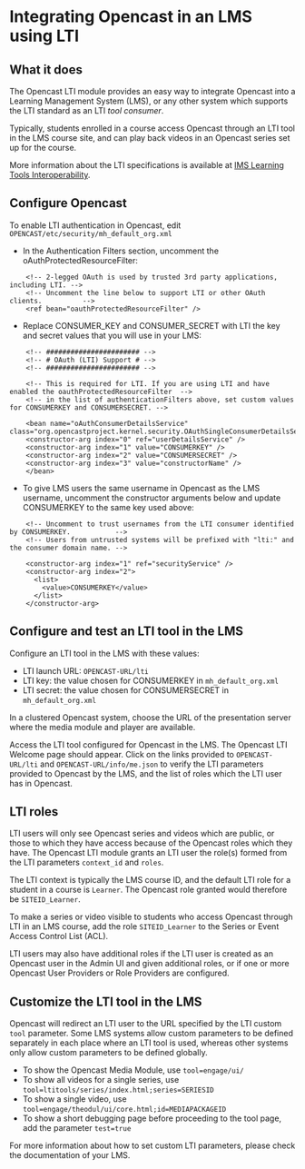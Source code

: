 Integrating Opencast in an LMS using LTI
========================================

What it does
------------

The Opencast LTI module provides an easy way to integrate Opencast into a Learning Management System (LMS),
or any other system which supports the LTI standard as an LTI _tool consumer_.

Typically, students enrolled in a course access Opencast through an LTI tool in the LMS course site,
and can play back videos in an Opencast series set up for the course.

More information about the LTI specifications is available at
[IMS Learning Tools Interoperability](http://www.imsglobal.org/activity/learning-tools-interoperability).

Configure Opencast
------------------------

To enable LTI authentication in Opencast, edit `OPENCAST/etc/security/mh_default_org.xml`

* In the Authentication Filters section, uncomment the oAuthProtectedResourceFilter:
````
    <!-- 2-legged OAuth is used by trusted 3rd party applications, including LTI. -->
    <!-- Uncomment the line below to support LTI or other OAuth clients.          -->
    <ref bean="oauthProtectedResourceFilter" />
````

* Replace CONSUMER_KEY and CONSUMER_SECRET with LTI the key and secret values that you will use in your LMS:
````
    <!-- ####################### -->
    <!-- # OAuth (LTI) Support # -->
    <!-- ####################### -->

    <!-- This is required for LTI. If you are using LTI and have enabled the oauthProtectedResourceFilter  -->
    <!-- in the list of authenticationFilters above, set custom values for CONSUMERKEY and CONSUMERSECRET. -->

    <bean name="oAuthConsumerDetailsService" class="org.opencastproject.kernel.security.OAuthSingleConsumerDetailsService">
    <constructor-arg index="0" ref="userDetailsService" />
    <constructor-arg index="1" value="CONSUMERKEY" />
    <constructor-arg index="2" value="CONSUMERSECRET" />
    <constructor-arg index="3" value="constructorName" />
    </bean>
````

* To give LMS users the same username in Opencast as the LMS username, uncomment the constructor arguments
below and update CONSUMERKEY to the same key used above:

````
    <!-- Uncomment to trust usernames from the LTI consumer identified by CONSUMERKEY.           -->
    <!-- Users from untrusted systems will be prefixed with "lti:" and the consumer domain name. -->

    <constructor-arg index="1" ref="securityService" />
    <constructor-arg index="2">
      <list>
        <value>CONSUMERKEY</value>
      </list>
    </constructor-arg>
````

Configure and test an LTI tool in the LMS
-----------------------------------------

Configure an LTI tool in the LMS with these values:

* LTI launch URL: `OPENCAST-URL/lti`
* LTI key: the value chosen for CONSUMERKEY in `mh_default_org.xml`
* LTI secret: the value chosen for CONSUMERSECRET in `mh_default_org.xml`

In a clustered Opencast system, choose the URL of the presentation server where the media module and player are available.

Access the LTI tool configured for Opencast in the LMS. The Opencast LTI Welcome page should appear. Click on the links
provided to `OPENCAST-URL/lti` and `OPENCAST-URL/info/me.json` to verify the LTI parameters provided to Opencast by the LMS,
and the list of roles which the LTI user has in Opencast.

LTI roles
----------

LTI users will only see Opencast series and videos which are public, or those to which they have access
because of the Opencast roles which they have. The Opencast LTI module grants an LTI user the role(s) formed
from the LTI parameters `context_id` and `roles`.

The LTI context is typically the LMS course ID, and the default LTI role for a student in a course is `Learner`.
The Opencast role granted would therefore be `SITEID_Learner`.

To make a series or video visible to students who access Opencast through LTI in an LMS course,
add the role `SITEID_Learner` to the Series or Event Access Control List (ACL).

LTI users may also have additional roles if the LTI user is created as an Opencast user in the Admin UI and
given additional roles, or if one or more Opencast User Providers or Role Providers are configured.

Customize the LTI tool in the LMS
----------------------------------

Opencast will redirect an LTI user to the URL specified by the LTI custom `tool` parameter. Some LMS systems allow
custom parameters to be defined separately in each place where an LTI tool is used, whereas other systems only allow
custom parameters to be defined globally.

* To show the Opencast Media Module, use `tool=engage/ui/`
* To show all videos for a single series, use `tool=ltitools/series/index.html;series=SERIESID`
* To show a single video, use `tool=engage/theodul/ui/core.html;id=MEDIAPACKAGEID`
* To show a short debugging page before proceeding to the tool page, add the parameter `test=true`

For more information about how to set custom LTI parameters, please check the documentation of your LMS.

